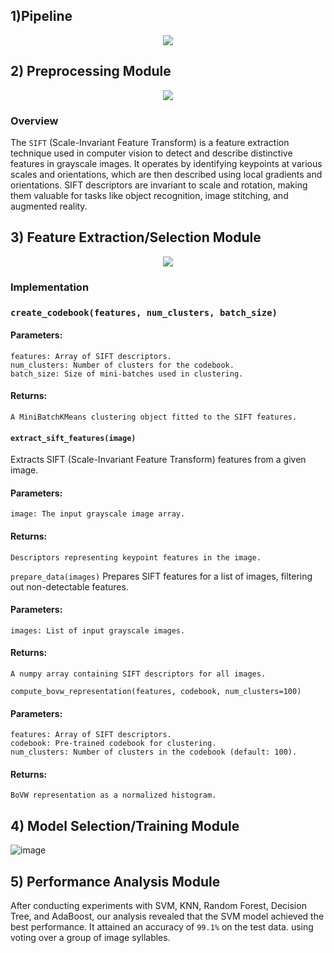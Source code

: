 ## 1)Pipeline


<p align="center">
  <img src="https://github.com/Omar-Said-4/Arabic_OFR/assets/87082462/1f03e7d0-cbd4-4fd3-b602-070ab61884e9">
</p>


## 2) Preprocessing Module
<p align="center">
  <img src="https://github.com/Omar-Said-4/Arabic_OFR/assets/87082462/d8a146ef-18f2-4a6f-a377-6b4359cd4144">
</p>




### Overview

The `SIFT` (Scale-Invariant Feature Transform) is a feature extraction technique used in computer vision to detect and describe distinctive features in grayscale images. It operates by identifying keypoints at various scales and orientations, which are then described using local gradients and orientations. SIFT descriptors are invariant to scale and rotation, making them valuable for tasks like object recognition, image stitching, and augmented reality.

## 3) Feature Extraction/Selection Module 

<p align="center">
  <img src="https://github.com/Omar-Said-4/Arabic_OFR/assets/87082462/dc4ea69d-aa9f-4761-8780-1334c9a3d08a">
</p>

### Implementation


### `create_codebook(features, num_clusters, batch_size)`
#### Parameters:

```
features: Array of SIFT descriptors.
num_clusters: Number of clusters for the codebook.
batch_size: Size of mini-batches used in clustering.

```
#### Returns:
```
A MiniBatchKMeans clustering object fitted to the SIFT features.

```
#### `extract_sift_features(image)`

Extracts SIFT (Scale-Invariant Feature Transform) features from a given image.

#### Parameters:
```
image: The input grayscale image array.
```
#### Returns:
```
Descriptors representing keypoint features in the image.
```
`prepare_data(images)`
Prepares SIFT features for a list of images, filtering out non-detectable features.

#### Parameters:
```
images: List of input grayscale images.
```
#### Returns:
```
A numpy array containing SIFT descriptors for all images.
```
`compute_bovw_representation(features, codebook, num_clusters=100)`
#### Parameters:
```
features: Array of SIFT descriptors.
codebook: Pre-trained codebook for clustering.
num_clusters: Number of clusters in the codebook (default: 100).
```
#### Returns:
```
BoVW representation as a normalized histogram.
```

## 4) Model Selection/Training Module
![image](https://github.com/Omar-Said-4/Arabic_OFR/assets/87082462/356b58fc-f946-40e6-b0b5-041443804455)


## 5) Performance Analysis Module


After conducting experiments with SVM, KNN, Random Forest, Decision Tree, and AdaBoost, our analysis revealed that the SVM model achieved the best performance. It attained an accuracy of `99.1%` on the test data. using voting over a group of image syllables.






